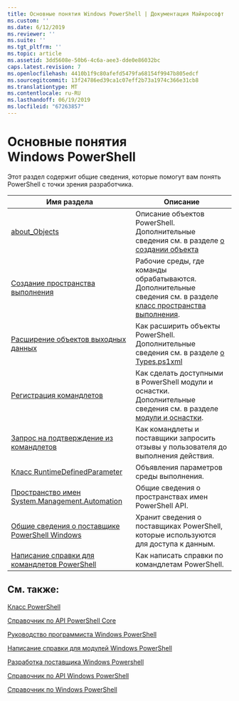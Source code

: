```yaml
---
title: Основные понятия Windows PowerShell | Документация Майкрософт
ms.custom: ''
ms.date: 6/12/2019
ms.reviewer: ''
ms.suite: ''
ms.tgt_pltfrm: ''
ms.topic: article
ms.assetid: 3dd5608e-50b6-4c6a-aee3-dde0e86032bc
caps.latest.revision: 7
ms.openlocfilehash: 4410b1f9c80afefd5479fa68154f9947b805edcf
ms.sourcegitcommit: 13f24786ed39ca1c07eff2b73a1974c366e31cb8
ms.translationtype: MT
ms.contentlocale: ru-RU
ms.lasthandoff: 06/19/2019
ms.locfileid: "67263857"
---
```

# <a name="windows-powershell-concepts"></a>Основные понятия Windows PowerShell

Этот раздел содержит общие сведения, которые помогут вам понять PowerShell с точки зрения разработчика.

|Имя раздела|Описание|
|----------------|-----------------|
|[about_Objects](/powershell/module/microsoft.powershell.core/about/about_objects)|Описание объектов PowerShell. Дополнительные сведения см. в разделе [о создании объекта](/powershell/module/microsoft.powershell.core/about/about_object_creation)|
|[Создание пространства выполнения](../hosting/creating-runspaces.md)|Рабочие среды, где команды обрабатываются. Дополнительные сведения см. в разделе [класс пространства выполнения](/dotnet/api/system.management.automation.runspaces.runspace).|
|[Расширение объектов выходных данных](../cmdlet/extending-output-objects.md)|Как расширить объекты PowerShell. Дополнительные сведения см. в разделе [о Types.ps1xml](/powershell/module/microsoft.powershell.core/about/about_types.ps1xml)|
|[Регистрация командлетов](../cmdlet/registering-cmdlets.md)|Как сделать доступными в PowerShell модули и оснастки. Дополнительные сведения см. в разделе [модули и оснастки](../cmdlet/modules-and-snap-ins.md).|
|[Запрос на подтверждение из командлетов](../cmdlet/requesting-confirmation-from-cmdlets.md)|Как командлеты и поставщики запросить отзывы у пользователя до выполнения действия.|
|[Класс RuntimeDefinedParameter](/dotnet/api/system.management.automation.runtimedefinedparameter)|Объявления параметров среды выполнения.|
|[Пространство имен System.Management.Automation](/dotnet/api/System.Management.Automation)|Общие сведения о пространствах имен PowerShell API.|
|[Общие сведения о поставщике PowerShell Windows](../provider/windows-powershell-provider-overview.md)|Хранит сведения о поставщиках PowerShell, которые используются для доступа к данным.|
|[Написание справки для командлетов PowerShell](../help/writing-help-for-windows-powershell-cmdlets.md)|Как написать справки по командлетам PowerShell.|

## <a name="see-also"></a>См. также:

[Класс PowerShell](/dotnet/api/system.management.automation.powershell)

[Справочник по API PowerShell Core](/dotnet/api/?view=pscore-6.2.0)

[Руководство программиста Windows PowerShell](windows-powershell-programmer-s-guide.md)

[Написание справки для модулей Windows PowerShell](../module/writing-help-for-windows-powershell-modules.md)

[Разработка поставщика Windows Powershell](../provider/writing-a-windows-powershell-provider.md)

[Справочник по API Windows PowerShell](/dotnet/api/?view=powershellsdk-1.1.0)

[Справочник по Windows PowerShell](../windows-powershell-reference.md)